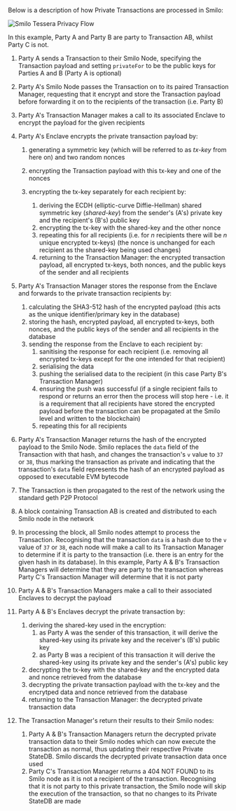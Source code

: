 Below is a description of how Private Transactions are processed in Smilo:

![Smilo Tessera Privacy Flow](https://github.com/smilofoundation/tessera/raw/master/Tessera%20Privacy%20flow.jpeg)

In this example, Party A and Party B are party to Transaction AB, whilst Party C is not.

1. Party A sends a Transaction to their Smilo Node, specifying the Transaction payload and setting `privateFor` to be the public keys for Parties A and B (Party A is optional)
1. Party A's Smilo Node passes the Transaction on to its paired Transaction Manager, requesting that it encrypt and store the Transaction payload before forwarding it on to the recipients of the transaction (i.e. Party B)
1. Party A's Transaction Manager makes a call to its associated Enclave to encrypt the payload for the given recipients
1. Party A's Enclave encrypts the private transaction payload by: 
      
    1. generating a symmetric key (which will be referred to as *tx-key* from here on) and two random nonces 
    1. encrypting the Transaction payload with this tx-key and one of the nonces
    1. encrypting the tx-key separately for each recipient by:
    
        1. deriving the ECDH (elliptic-curve Diffie-Hellman) shared symmetric key (*shared-key*) from the sender's (A's) private key and the recipient's (B's) public key
        1. encrypting the tx-key with the shared-key and the other nonce
        1. repeating this for all recipients (i.e. for *n* recipients there will be *n* unique encrypted tx-keys) (the nonce is unchanged for each recipient as the shared-key being used changes)
        1. returning to the Transaction Manager: the encrypted transaction payload, all encrypted tx-keys, both nonces, and the public keys of the sender and all recipients

1. Party A's Transaction Manager stores the response from the Enclave and forwards to the private transaction recipients by:
    1. calculating the SHA3-512 hash of the encrypted payload (this acts as the unique identifier/primary key in the database)
    1. storing the hash, encrypted payload, all encrypted tx-keys, both nonces, and the public keys of the sender and all recipients in the database
    1. sending the response from the Enclave to each recipient by:
        1. sanitising the response for each recipient (i.e. removing all encrypted tx-keys except for the one intended for that recipient)
        1. serialising the data
        1. pushing the serialised data to the recipient (in this case Party B's Transaction Manager)
        1. ensuring the push was successful (if a single recipient fails to respond or returns an error then the process will stop here - i.e. it is a requirement that all recipients have stored the encrypted payload before the transaction can be propagated at the Smilo level and written to the blockchain)
        1. repeating this for all recipients 
1. Party A's Transaction Manager returns the hash of the encrypted payload to the Smilo Node.  Smilo replaces the `data` field of the Transaction with that hash, and changes the transaction's `v` value to `37` or `38`, thus marking the transaction as private and indicating that the transaction's `data` field represents the hash of an encrypted payload as opposed to executable EVM bytecode
1. The Transaction is then propagated to the rest of the network using the standard geth P2P Protocol
1. A block containing Transaction AB is created and distributed to each Smilo node in the network
1. In processing the block, all Smilo nodes attempt to process the Transaction.  Recognising that the transaction `data` is a hash due to the `v` value of `37` or `38`, each node will make a call to its Transaction Manager to determine if it is party to the transaction (i.e. there is an entry for the given hash in its database).  In this example, Party A & B's Transaction Managers will determine that they are party to the transaction whereas Party C's Transaction Manager will determine that it is not party
1. Party A & B's Transaction Managers make a call to their associated Enclaves to decrypt the payload
1. Party A & B's Enclaves decrypt the private transaction by:
    1. deriving the shared-key used in the encryption:
        1. as Party A was the sender of this transaction, it will derive the shared-key using its private key and the receiver's (B's) public key
        1. as Party B was a recipient of this transaction it will derive the shared-key using its private key and the sender's (A's) public key
    1. decrypting the tx-key with the shared-key and the encrypted data and nonce retrieved from the database
    1. decrypting the private transaction payload with the tx-key and the encrytped data and nonce retrieved from the database
    1. returning to the Transaction Manager: the decrypted private transaction data
1. The Transaction Manager's return their results to their Smilo nodes:
    1. Party A & B's Transaction Managers return the decrypted private transaction data to their Smilo nodes which can now execute the transaction as normal, thus updating their respective Private StateDB.  Smilo discards the decrypted private transaction data once used 
    1. Party C's Transaction Manager returns a 404 NOT FOUND to its Smilo node as it is not a recipient of the transaction.  Recognising that it is not party to this private transaction, the Smilo node will skip the execution of the transaction, so that no changes to its Private StateDB are made    


